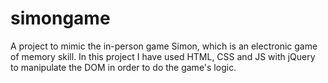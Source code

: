 # simongame
A project to mimic the in-person game Simon, which is an electronic game of memory skill. In this project I have used HTML, CSS and JS with jQuery to manipulate the DOM in order to do the game's logic.
